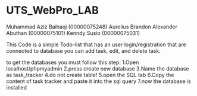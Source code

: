 # UTS_WebPro_LAB

Muhammad Aziz Baihaqi (00000075248)
Aurelius Brandon Alexander Abuthan (00000075101)
Kenndy Susio (00000075031)

This Code is a simple Todo-list that has an user login/registration that are connected to database 
you can add task, edit, and delete task.

to get the databases you must follow this step:
1.Open localhost/phpmyadmin
2.press create new database
3.Name the database as task_tracker 
4.do not create table!
5.open the SQL tab
6.Copy the content of task tracker and paste it into the sql query
7.now the database is installed
